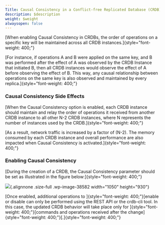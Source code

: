 ```yaml
---
Title: Causal Consistency in a Conflict-free Replicated Database (CRDB)
description: $description
weight: $weight
alwaysopen: false
---
```

[When enabling Causal Consistency in CRDBs, the order of operations on a
specific key will be maintained across all CRDB
instances.]{style="font-weight: 400;"}

[For instance, if operations A and B were applied on the same key, and B
was performed after the effect of A was observed by the CRDB Instance
that initiated B, then all CRDB instances would observe the effect of A
before observing the effect of B. This way, any causal relationship
between operations on the same key is also observed and maintained by
every replica.]{style="font-weight: 400;"}

### **Causal Consistency Side Effects**

[When the Causal Consistency option is enabled, each CRDB instance
should maintain and relay the order of operations it received from
another CRDB instance to all other N-2 CRDB instances, where N
represents the number of instances used by the
CRDB.]{style="font-weight: 400;"}

[As a result, network traffic is increased by a factor of (N-2). The
memory consumed by each CRDB instance and overall performance are also
impacted when Causal Consistency is
activated.]{style="font-weight: 400;"}

### **Enabling Causal Consistency**

[During the creation of a CRDB, the Causal Consistency parameter should
be set as illustrated in the figure below:]{style="font-weight: 400;"}

![](https://redislabs.com/images/rs/create_db_causal.png){.alignnone
.size-full .wp-image-38582 width="1050" height="930"}

[Once enabled, additional operations to
]{style="font-weight: 400;"}[enable or disable can only be performed
using the REST API or the crdb-cli tool. In this case, the updated CRDB
behavior will take place only for ]{style="font-weight: 400;"}[commands
and operations received after the
change]{style="font-weight: 400;"}[.]{style="font-weight: 400;"}

